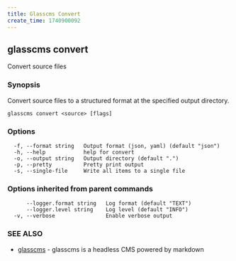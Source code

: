 ```yaml
---
title: Glasscms Convert
create_time: 1740900092
---
```

## glasscms convert

Convert source files

### Synopsis

Convert source files to a structured format at the specified output directory.

```
glasscms convert <source> [flags]
```

### Options

```
  -f, --format string   Output format (json, yaml) (default "json")
  -h, --help            help for convert
  -o, --output string   Output directory (default ".")
  -p, --pretty          Pretty print output
  -s, --single-file     Write all items to a single file
```

### Options inherited from parent commands

```
      --logger.format string   Log format (default "TEXT")
      --logger.level string    Log level (default "INFO")
  -v, --verbose                Enable verbose output
```

### SEE ALSO

* [glasscms](glasscms.md)	 - glasscms is a headless CMS powered by markdown

